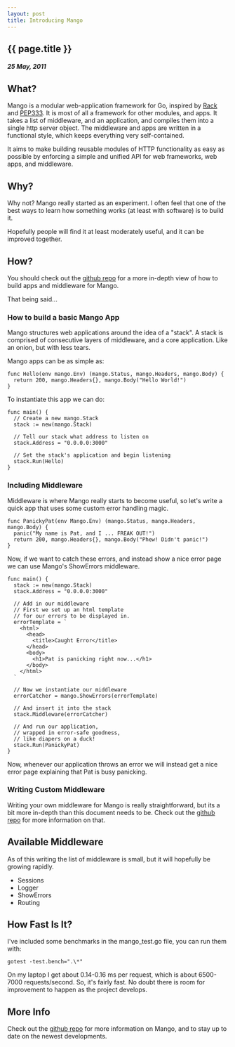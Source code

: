 ```yaml
---
layout: post
title: Introducing Mango
---
```


{{ page.title }}
----------------

##### 25 May, 2011


## What?

Mango is a modular web-application framework for Go, inspired by [Rack](http://github.com/rack/rack) and [PEP333](http://www.python.org/dev/peps/pep-0333/). It is most of all a framework for other modules, and apps.  It takes a list of middleware, and an application, and compiles them into a single http server object. The middleware and apps are written in a functional style, which keeps everything very self-contained.

It aims to make building reusable modules of HTTP functionality as easy as possible by enforcing a simple and unified API for web frameworks, web apps, and middleware.

## Why?

Why not? Mango really started as an experiment. I often feel that one of the best ways to learn how something works (at least with software) is to build it.

Hopefully people will find it at least moderately useful, and it can be improved together.

## How?

You should check out the [github repo](http://www.github.com/paulbellamy/mango) for a more in-depth view of how to build apps and middleware for Mango.

That being said...

### How to build a basic Mango App

Mango structures web applications around the idea of a "stack".  A stack is comprised of consecutive layers of middleware, and a core application. Like an onion, but with less tears.

Mango apps can be as simple as:

    func Hello(env mango.Env) (mango.Status, mango.Headers, mango.Body) {
      return 200, mango.Headers{}, mango.Body("Hello World!")
    }

To instantiate this app we can do:

    func main() {
      // Create a new mango.Stack
      stack := new(mango.Stack)

      // Tell our stack what address to listen on
      stack.Address = "0.0.0.0:3000"

      // Set the stack's application and begin listening
      stack.Run(Hello)
    }

### Including Middleware

Middleware is where Mango really starts to become useful, so let's write a quick app that uses some custom error handling magic.

    func PanickyPat(env Mango.Env) (mango.Status, mango.Headers, mango.Body) {
      panic("My name is Pat, and I ... FREAK OUT!")
      return 200, mango.Headers{}, mango.Body("Phew! Didn't panic!")
    }

Now, if we want to catch these errors, and instead show a nice error page we can use Mango's ShowErrors middleware.

    func main() {
      stack := new(mango.Stack)
      stack.Address = "0.0.0.0:3000"

      // Add in our middleware
      // First we set up an html template
      // for our errors to be displayed in.
      errorTemplate = `
        <html>
          <head>
            <title>Caught Error</title>
          </head>
          <body>
            <h1>Pat is panicking right now...</h1>
          </body>
        </html>
      `

      // Now we instantiate our middleware
      errorCatcher = mango.ShowErrors(errorTemplate)

      // And insert it into the stack
      stack.Middleware(errorCatcher)

      // And run our application,
      // wrapped in error-safe goodness,
      // like diapers on a duck!
      stack.Run(PanickyPat)
    }

Now, whenever our application throws an error we will instead get a nice error page explaining that Pat is busy panicking.

### Writing Custom Middleware

Writing your own middleware for Mango is really straightforward, but its a bit more in-depth than this document needs to be. Check out the [github repo](http://github.com/paulbellamy/mango) for more information on that.

## Available Middleware

As of this writing the list of middleware is small, but it will hopefully be growing rapidly.

* Sessions
* Logger
* ShowErrors
* Routing

## How Fast Is It?

I've included some benchmarks in the mango\_test.go file, you can run them with:

    gotest -test.bench=".\*"

On my laptop I get about 0.14-0.16 ms per request, which is about 6500-7000 requests/second.  So, it's fairly fast.  No doubt there is room for improvement to happen as the project develops.

## More Info

Check out the [github repo](http://github.com/paulbellamy/mango) for more information on Mango, and to stay up to date on the newest developments.
